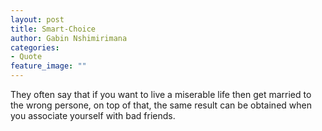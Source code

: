 ```yaml
---
layout: post
title: Smart-Choice
author: Gabin Nshimirimana
categories:
- Quote
feature_image: ""
---
```

They often say that if you want to live a miserable life then get married to the wrong persone, 
on top of that, the same result can be obtained when you associate yourself with bad friends.
